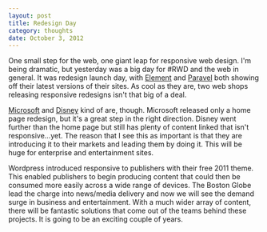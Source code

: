 ```yaml
---
layout: post
title: Redesign Day
category: thoughts
date: October 3, 2012
---
```


One small step for the web, one giant leap for responsive web design. I'm being dramatic, but yesterday was a big day for #RWD and the web in general. It was redesign launch day, with [Element](http://elementcreative.com) and [Paravel](http://paravelinc.com) both showing off their latest versions of their sites. As cool as they are, two web shops releasing responsive redesigns isn't that big of a deal.

[Microsoft](http://www.microsoft.com/en-us/default.aspx) and [Disney](http://disney.com) kind of are, though. Microsoft released only a home page redesign, but it's a great step in the right direction. Disney went further than the home page but still has plenty of content linked that isn't responsive…yet. The reason that I see this as important is that they are introducing it to their markets and leading them by doing it. This will be huge for enterprise and entertainment sites.

Wordpress introduced responsive to publishers with their free 2011 theme. This enabled publishers to begin producing content that could then be consumed more easily across a wide range of devices. The Boston Globe lead the charge into news/media delivery and now we will see the demand surge in business and entertainment. With a much wider array of content, there will be fantastic solutions that come out of the teams behind these projects. It is going to be an exciting couple of years.
